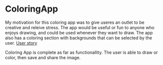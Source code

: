 # ColoringApp
 My motivation for this coloring app was to give useres an outlet to be creative and releive stress. The app would be useful or fun to anyone who enjoys drawing, and could be used whenever they want to draw. The app also has a coloring section with backgrounds that can be selected by the user. [User story](userstory.pdf)
 
 Coloring App is complete as far as functionallity. The user is able to draw or color, then save and share the image. 
